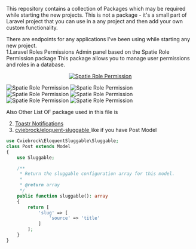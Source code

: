 This repository contains a collection of Packages which may be required while starting the new projects.
This is not a package - it's a small part of Laravel project that you can use in a any project and then add your own custom functionality.

There are endpoints for any applications I've been using while starting any new project.
<br>
1.Laravel Roles Permissions Admin panel based on the Spatie Role Permission package
This package allows you to manage user permissions and roles in a database.

<p align="center">
<a href="https://spatie.be/docs/laravel-permission/v5/introduction"><img src="https://raw.githubusercontent.com/spatie/laravel-permission/main/art/socialcard.png" alt="Spatie Role Permission"></a>

</p>
<img src="http://rolepermission.herokuapp.com/githubimage/role_list.jpg" alt="Spatie Role Permission">
<img src="http://rolepermission.herokuapp.com/githubimage/role_create.jpg" alt="Spatie Role Permission">
<img src="http://rolepermission.herokuapp.com/githubimage/role_edit.jpg" alt="Spatie Role Permission">
<img src="http://rolepermission.herokuapp.com/githubimage/user_list.jpg" alt="Spatie Role Permission">
<img src="http://rolepermission.herokuapp.com/githubimage/user_create.jpg" alt="Spatie Role Permission">
<img src="http://rolepermission.herokuapp.com/githubimage/user_edit.jpg" alt="Spatie Role Permission">

Also Other List OF package used in this file is

2. <a href="https://github.com/yoeunes/toastr">Toastr Notifications </a>
3. <a href="https://github.com/cviebrock/eloquent-sluggable">cviebrock/eloquent-sluggable </a>
   like if you have Post Model

```php
use Cviebrock\EloquentSluggable\Sluggable;
class Post extends Model
{
    use Sluggable;

    /**
     * Return the sluggable configuration array for this model.
     *
     * @return array
     */
    public function sluggable(): array
    {
        return [
            'slug' => [
                'source' => 'title'
            ]
        ];
    }
}
```
